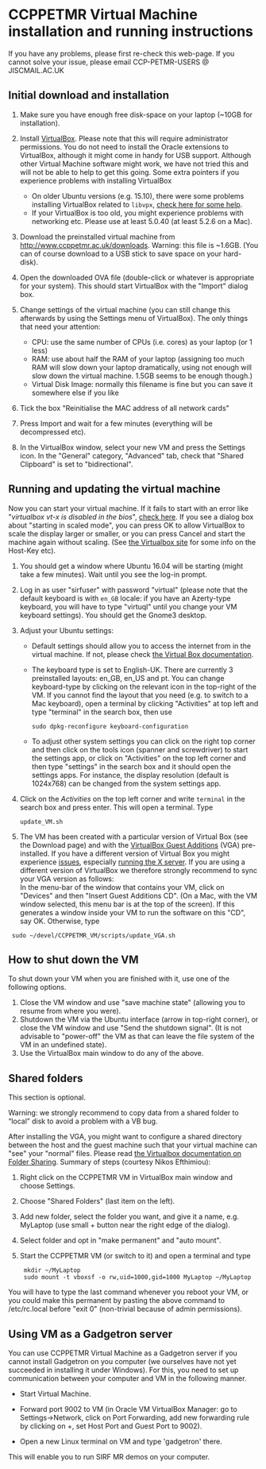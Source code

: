 # CCPPETMR Virtual Machine installation and running instructions

If you have any problems, please first re-check this web-page. If you cannot solve your issue, please email CCP-PETMR-USERS @ JISCMAIL.AC.UK


## Initial download and installation

1. Make sure you have enough free disk-space on your laptop (~10GB for installation).

2. Install [VirtualBox](https://www.virtualbox.org). Please note that this will require administrator permissions. 
You do not need to install the Oracle extensions to VirtualBox, although it might come in handy for USB support. 
Although other Virtual Machine software might work, we have not tried this and will not be able to help to get this going.
  Some extra pointers if you experience problems with installing VirtualBox
    - On older Ubuntu versions (e.g. 15.10), there were some problems installing VirtualBox related to `libvpx`, [check here for some help](https://forums.virtualbox.org/viewtopic.php?f=7&t=74050).
    - If your VirtualBox is too old, you might experience problems with networking etc. Please use at least 5.0.40 (at least 5.2.6 on a Mac).

3. Download the preinstalled virtual machine from http://www.ccppetmr.ac.uk/downloads.
Warning: this file is ~1.6GB. (You can of course download to a USB stick to save space on your hard-disk).

4. Open the downloaded OVA file (double-click or whatever is appropriate for your system). This should start VirtualBox with the "Import" dialog box.

5. Change settings of the virtual machine (you can still change this afterwards by using the Settings menu of VirtualBox). The only things that need your attention:
	- CPU: use the same number of CPUs (i.e. cores) as your laptop (or 1 less)
	- RAM: use about half the RAM of your laptop (assigning too much RAM will slow down your laptop dramatically, using not enough will slow down the virtual machine. 1.5GB seems to be enough though.)
	- Virtual Disk Image: normally this filename is fine but you can save it somewhere else if you like

6. Tick the box "Reinitialise the MAC address of all network cards"

7. Press Import and wait for a few minutes (everything will be decompressed etc).

8. In the VirtualBox window, select your new VM and press the Settings icon. In the "General" category, "Advanced" tab, check that "Shared Clipboard" is set to "bidirectional".

## Running and updating the virtual machine

Now you can start your virtual machine. If it fails to start with an error like "*virtualbox vt-x is disabled in the bios*", [check here](http://www.howtogeek.com/213795/how-to-enable-intel-vt-x-in-your-computers-bios-or-uefi-firmware/).
If you see a dialog box about "starting in scaled mode", you can press OK to allow VirtualBox to scale the display larger or smaller, or you can press Cancel and start the machine again without scaling. (See [the Virtualbox site](https://www.virtualbox.org/manual/) for some info on the Host-Key etc).

1. You should get a window where Ubuntu 16.04 will be starting (might take a few minutes). Wait until you see the log-in prompt.

2. Log in as user "sirfuser" with password "virtual" (please note that the default keyboard is with `en_GB` locale: if you have an Azerty-type keyboard, you will have to type "virtuql" until you change your VM keyboard settings). You should get the Gnome3 desktop.

3. Adjust your Ubuntu settings:
    - Default settings should allow you to access the internet from in the virtual machine.
      If not, please check [the Virtual Box documentation](http://www.virtualbox.org/manual/ch03.html#settings-network).
    - The keyboard type is set to English-UK. There are currently 3 preinstalled layouts: en_GB, en_US and pt.
      You can change keyboard-type by clicking on the relevant icon in the top-right of the VM.
      If you cannot find the layout that you need (e.g. to switch to a Mac keyboard), open a terminal by clicking "Activities" at top left and type "terminal" in the search box, then use

      ```
      sudo dpkg-reconfigure keyboard-configuration
      ```

    - To adjust other system settings you can click on the right top corner and then click on the tools icon (spanner and screwdriver) to start the settings app, or click on "Activities" on the top left corner and then type "settings" in the search box and it should open the settings apps. For instance, the display resolution (default is 1024x768) can be changed from the system settings app.

4. Click on the *Activities* on the top left corner and write `terminal` in the search box and press enter. This will open a terminal. Type
   ```
   update_VM.sh
   ```
5. The VM has been created with a particular version of Virtual Box (see the Download page) and with the [VirtualBox Guest Additions](https://www.virtualbox.org/manual/ch04.html) (VGA) pre-installed. If you have a different version of Virtual Box you might experience [issues](https://github.com/CCPPETMR/CCPPETMR_VM/issues/9), especially [running the X server](https://github.com/CCPPETMR/CCPPETMR_VM/issues/60#issuecomment-367611385). If you are using a different version of VirtualBox we therefore strongly recommend to sync your VGA version as follows:\
In the menu-bar of the window that contains your VM, click on "Devices" and then "Insert Guest Additions CD". (On a Mac, with the VM window selected, this menu bar is at the top of the screen). If this generates a window inside your VM to run the software on this "CD", say OK. Otherwise, type

  ```
   sudo ~/devel/CCPPETMR_VM/scripts/update_VGA.sh
  ```



## How to shut down the VM

To shut down your VM when you are finished with it, use one of the following options. 

1. Close the VM window and use "save machine state" (allowing you to resume from where you were).
2. Shutdown the VM via the Ubuntu interface (arrow in top-right corner), or close the VM window
and use "Send the shutdown signal". 
(It is not advisable to "power-off" the VM as that can leave the file system of the VM in an undefined state).
3. Use the VirtualBox main window to do any of the above.

## Shared folders
 
This section is optional.
 
Warning: we strongly recommend to copy data from a shared folder to “local” disk to avoid a problem with a VB bug.
 
After installing the VGA, you might want to configure a shared directory between the host and the guest machine such that your virtual machine can "see" your "normal" files. Please read [the Virtualbox documentation on Folder Sharing](http://www.virtualbox.org/manual/ch04.html#sharedfolders). 
Summary of steps (courtesy Nikos Efthimiou):
 
 1. Right click on the CCPPETMR VM in VirtualBox main window and choose Settings.
 2. Choose "Shared Folders" (last item on the left).
 3. Add new folder, select the folder you want, and give it a name, e.g. MyLaptop (use small + button near the right edge of the dialog).
 4. Select folder and opt in "make permanent" and "auto mount".
 5. Start the CCPPETMR VM (or switch to it) and open a terminal and type
 
         mkdir ~/MyLaptop
         sudo mount -t vboxsf -o rw,uid=1000,gid=1000 MyLaptop ~/MyLaptop
 
 You will have to type the last command whenever you reboot your VM, or you could make this permanent by pasting the above command to /etc/rc.local before "exit 0" (non-trivial because of admin permissions).

## Using VM as a Gadgetron server

You can use CCPPETMR Virtual Machine as a Gadgetron server if you cannot install Gadgetron on you computer (we ourselves have not yet succeeded in installing it under Windows). For this, you need to set up communication between your computer and VM in the following manner.

* Start Virtual Machine.

* Forward port 9002 to VM (in Oracle VM VirtualBox Manager: go to Settings->Network, click on Port Forwarding, add new forwarding rule by clicking on +, set Host Port and Guest Port to 9002).

* Open a new Linux terminal on VM and type 'gadgetron' there.

This will enable you to run SIRF MR demos on your computer.
